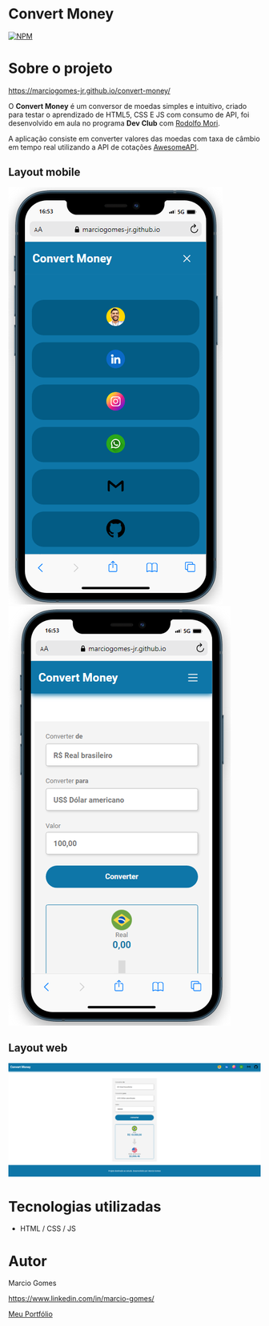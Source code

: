 # Convert Money
[![NPM](https://img.shields.io/npm/l/react)](https://github.com/MarcioGomes-Jr/convert-money/blob/master/LICENSE) 

# Sobre o projeto

https://marciogomes-jr.github.io/convert-money/

O **Convert Money** é um conversor de moedas simples e intuitivo, criado para testar o aprendizado de HTML5, CSS E JS com consumo de API, foi desenvolvido em aula no programa **Dev Club** com [Rodolfo Mori](https://www.linkedin.com/in/rodolfomori/).

A aplicação consiste em converter valores das moedas com taxa de câmbio em tempo real utilizando a API de cotações [AwesomeAPI](https://docs.awesomeapi.com.br/api-de-moedas).

## Layout mobile
![Mobile 1](https://github.com/MarcioGomes-Jr/convert-money/blob/master/assets/layout-mobile-1.png) ![Mobile 2](https://github.com/MarcioGomes-Jr/convert-money/blob/master/assets/layout-mobile-2.png)

## Layout web
![Web 1](https://github.com/MarcioGomes-Jr/convert-money/blob/master/assets/layout-web.png)

# Tecnologias utilizadas
- HTML / CSS / JS

# Autor

Marcio Gomes

https://www.linkedin.com/in/marcio-gomes/

[Meu Portfólio](https://portfolio-marcio.vercel.app/)
